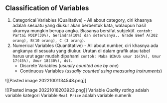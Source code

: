 ## Classification of Variables
1. Categorical Variables (Qualitative) - All about category, ciri khasnya adalah sesuatu yang diukur akan berbentuk kata, walaupun hasil ukurnya mungkin berupa angka. Biasanya bersifat subjektif.
	   `contoh: Partai PDIP(30%), Gerindra(10%) dan seterusnya.. Grade Beef A(202 orang), B(10 orang), C (3 orang)`.
2. Numerical Variables (Quantitative) - All about number, ciri khasnya ada angkanya di sesuatu yang diukur. Urutan di dalam grafik atau tabel harus urut agar mudah dipahami
	   `contoh: Maba BINUS umur 16(5%), Umur 17(45%), Umur 18(30%), dst.`
   - Discrete Variables (*usually counted one by one*)
   - Continuous Variables (*usually counted using measuring instruments*)

![[Pasted image 20221001134548.png]]

![[Pasted image 20221018203923.png]]
Variable *Quality rating* adalah variable kategori
Variable `Meal Price` adalah variable numerik


